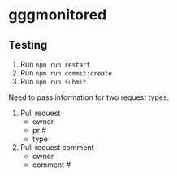 # gggmonitored

## Testing

1. Run `npm run restart`
2. Run `npm run commit:create`
3. Run `npm run submit`

Need to pass information for two request types.

1. Pull request
    - owner
    - pr #
    - type
2. Pull request comment
    - owner
    - comment #